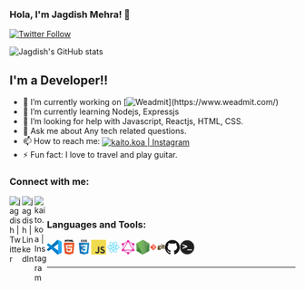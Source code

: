 
### Hola, I'm Jagdish Mehra! 👋


[![Twitter Follow](https://img.shields.io/twitter/follow/redoxjazz?color=1DA1F2&logo=twitter&style=for-the-badge)](https://twitter.com/Redoxjazz)

![Jagdish's GitHub stats](https://github-readme-stats.vercel.app/api?username=jagdishlove&show_icons=true&theme=buefy)




## I'm a Developer!!

- 🔭 I’m currently working on  [![Weadmit](https://assets-global.website-files.com/602cc681628b761f5489006c/602cc99d6f25fec20e78c5ab_logotype.svg "https://www.weadmit.com/")](https://www.weadmit.com/)
- 🌱 I’m currently learning Nodejs, Expressjs
- 🤔 I’m looking for help with Javascript, Reactjs, HTML, CSS.
- 💬 Ask me about Any tech related questions.
- 📫 How to reach me: [<img align="center"  alt="kaito.koa | Instagram" width="22px" src="https://cdn.jsdelivr.net/npm/simple-icons@3.13.0/icons/discord.svg" />](https://discord.com/channels/551732621340573726/680859527528185900)
- ⚡ Fun fact: I love to travel and play guitar.



### Connect with me:


[<img align="left" alt="jagdish | Twitter" width="22px" src="https://cdn.jsdelivr.net/npm/simple-icons@v3/icons/twitter.svg" />](https://twitter.com/Redoxjazz)
[<img align="left" alt="jagdish | LinkedIn" width="22px" src="https://cdn.jsdelivr.net/npm/simple-icons@v3/icons/linkedin.svg" />](https://www.linkedin.com/in/jagdish-singh-mehra-75a616130/)
[<img align="left" alt="kaito.koa | Instagram" width="22px" src="https://cdn.jsdelivr.net/npm/simple-icons@v3/icons/instagram.svg" />](https://www.instagram.com/kaito.koa/)

<br />

### Languages and Tools:

[<img align="left" alt="Visual Studio Code" width="26px" src="https://raw.githubusercontent.com/github/explore/80688e429a7d4ef2fca1e82350fe8e3517d3494d/topics/visual-studio-code/visual-studio-code.png" />][webdevplaylist]
[<img align="left" alt="HTML5" width="26px" src="https://raw.githubusercontent.com/github/explore/80688e429a7d4ef2fca1e82350fe8e3517d3494d/topics/html/html.png" />][webdevplaylist]
[<img align="left" alt="CSS3" width="26px" src="https://raw.githubusercontent.com/github/explore/80688e429a7d4ef2fca1e82350fe8e3517d3494d/topics/css/css.png" />][cssplaylist]

[<img align="left" alt="JavaScript" width="26px" src="https://raw.githubusercontent.com/github/explore/80688e429a7d4ef2fca1e82350fe8e3517d3494d/topics/javascript/javascript.png" />][jsplaylist]
[<img align="left" alt="React" width="26px" src="https://raw.githubusercontent.com/github/explore/80688e429a7d4ef2fca1e82350fe8e3517d3494d/topics/react/react.png" />][reactplaylist]
[<img align="left" alt="GraphQL" width="26px" src="https://raw.githubusercontent.com/github/explore/80688e429a7d4ef2fca1e82350fe8e3517d3494d/topics/graphql/graphql.png" />][webdevplaylist]
[<img align="left" alt="Node.js" width="26px" src="https://raw.githubusercontent.com/github/explore/80688e429a7d4ef2fca1e82350fe8e3517d3494d/topics/nodejs/nodejs.png" />][webdevplaylist]
[<img align="left" alt="Git" width="26px" src="https://raw.githubusercontent.com/github/explore/80688e429a7d4ef2fca1e82350fe8e3517d3494d/topics/git/git.png" />][webdevplaylist]
[<img align="left" alt="GitHub" width="26px" src="https://raw.githubusercontent.com/github/explore/78df643247d429f6cc873026c0622819ad797942/topics/github/github.png" />][webdevplaylist]
[<img align="left" alt="Terminal" width="26px" src="https://raw.githubusercontent.com/github/explore/80688e429a7d4ef2fca1e82350fe8e3517d3494d/topics/terminal/terminal.png" />][webdevplaylist]

<br />
<br />

---




[website]: https://codeSTACKr.com
[course]: http://vsCodeHero.com
[twitter]: https://twitter.com/codeSTACKr
[youtube]: https://youtube.com/codeSTACKr
[instagram]: https://instagram.com/codeSTACKr
[linkedin]: https://linkedin.com/in/codeSTACKr
[webdevplaylist]: https://www.youtube.com/playlist?list=PLkwxH9e_vrAJ0WbEsFA9W3I1W-g_BTsbt
[jsplaylist]: https://www.youtube.com/playlist?list=PLkwxH9e_vrALRJKu7wfXby3MKeflhTu6B
[cssplaylist]: https://www.youtube.com/playlist?list=PLkwxH9e_vrALSdvZuEh6gqQdmDoDIoqz4
[reactplaylist]: https://www.youtube.com/playlist?list=PLkwxH9e_vrAK4TdffpxKY3QGyHCpxFcQ0
